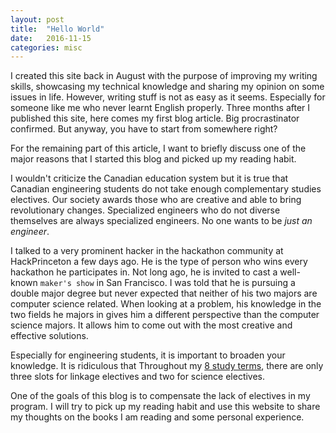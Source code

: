 ```yaml
---
layout: post
title:  "Hello World"
date:   2016-11-15
categories: misc
---
```


I created this site back in August with the purpose of improving my writing
skills, showcasing my technical knowledge and sharing my opinion on some issues
in life. However, writing stuff is not as easy as it seems. Especially for
someone like me who never learnt English properly. Three months after I
published this site, here comes my first blog article. Big procrastinator
confirmed. But anyway, you have to start from somewhere right?

For the remaining part of this article, I want to briefly discuss one of the
major reasons that I started this blog and picked up my reading habit.

I wouldn't criticize the Canadian education system but it is true that Canadian
engineering students do not take enough complementary studies electives. Our
society awards those who are creative and able to bring revolutionary changes.
Specialized engineers who do not diverse themselves are always specialized
engineers. No one wants to be *just an engineer*.

I talked to a very prominent hacker in the hackathon community at HackPrinceton
a few days ago.  He is the type of person who wins every hackathon he
participates in. Not long ago, he is invited to cast a well-known `maker's show`
in San Francisco. I was told that he is pursuing a double major degree but never
expected that neither of his two majors are computer science related. When
looking at a problem, his knowledge in the two fields he majors in gives him a
different perspective than the computer science majors. It allows him to come
out with the most creative and effective solutions.

Especially for engineering students, it is important to broaden your knowledge.
It is ridiculous that Throughout my [8 study
terms](https://ugradcalendar.uwaterloo.ca/page/ENG-Software-Engineering), there
are only three slots for linkage electives and two for science electives.

One of the goals of this blog is to compensate the lack of electives in my
program. I will try to pick up my reading habit and use this website to share my
thoughts on the books I am reading and some personal experience.
